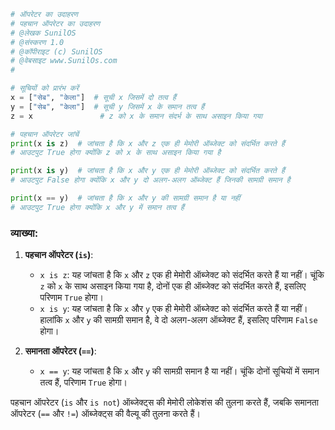 
```python
# ऑपरेटर का उदाहरण
# पहचान ऑपरेटर का उदाहरण
# @लेखक SunilOS  
# @संस्करण 1.0
# @कॉपीराइट (c) SunilOS  
# @वेबसाइट www.SunilOs.com
#

# सूचियों को प्रारंभ करें
x = ["सेब", "केला"]  # सूची x जिसमें दो तत्व हैं
y = ["सेब", "केला"]  # सूची y जिसमें x के समान तत्व हैं
z = x               # z को x के समान संदर्भ के साथ असाइन किया गया

# पहचान ऑपरेटर जांचें
print(x is z)  # जांचता है कि x और z एक ही मेमोरी ऑब्जेक्ट को संदर्भित करते हैं
# आउटपुट True होगा क्योंकि z को x के साथ असाइन किया गया है

print(x is y)  # जांचता है कि x और y एक ही मेमोरी ऑब्जेक्ट को संदर्भित करते हैं
# आउटपुट False होगा क्योंकि x और y दो अलग-अलग ऑब्जेक्ट हैं जिनकी सामग्री समान है

print(x == y)  # जांचता है कि x और y की सामग्री समान है या नहीं
# आउटपुट True होगा क्योंकि x और y में समान तत्व हैं
```

### व्याख्या:

1. **पहचान ऑपरेटर (`is`)**:
   - `x is z`: यह जांचता है कि `x` और `z` एक ही मेमोरी ऑब्जेक्ट को संदर्भित करते हैं या नहीं। चूंकि `z` को `x` के साथ असाइन किया गया है, दोनों एक ही ऑब्जेक्ट को संदर्भित करते हैं, इसलिए परिणाम `True` होगा।
   - `x is y`: यह जांचता है कि `x` और `y` एक ही मेमोरी ऑब्जेक्ट को संदर्भित करते हैं या नहीं। हालांकि `x` और `y` की सामग्री समान है, वे दो अलग-अलग ऑब्जेक्ट हैं, इसलिए परिणाम `False` होगा।

2. **समानता ऑपरेटर (`==`)**:
   - `x == y`: यह जांचता है कि `x` और `y` की सामग्री समान है या नहीं। चूंकि दोनों सूचियों में समान तत्व हैं, परिणाम `True` होगा।

पहचान ऑपरेटर (`is` और `is not`) ऑब्जेक्ट्स की मेमोरी लोकेशंस की तुलना करते हैं, जबकि समानता ऑपरेटर (`==` और `!=`) ऑब्जेक्ट्स की वैल्यू की तुलना करते हैं।
